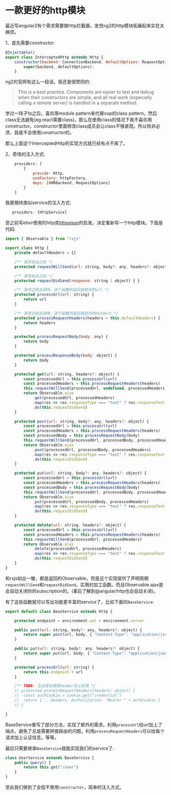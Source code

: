 # 一款更好的http模块

最近写angular2有个需求需要做http拦截器，发觉ng2的http模块拓展起来实在太麻烦。

1、首先需要constructor:

```js
@Injectable()
export class InterceptedHttp extends Http {
    constructor(backend: ConnectionBackend, defaultOptions: RequestOptions) {
        super(backend, defaultOptions);
    }
```

ng2的官网有这么一段话，我还是很赞同的:
> This is a best practice. Components are easier to test and debug when their constructors are simple, and all real work (especially calling a remote server) is handled in a separate method.

学过一阵子fp之后，喜欢用module pattern来代替oop的class pattern。然后class无法避免(eg.react需要class)。那么在使用class的情况下我不喜欢用constructor。constructor里面修改class成员会让class不够直观。所以除非必须，我是不会使用constructor的。

那么上面这个InterceptedHttp的实现方式就已经有点不爽了。

2、奇怪的注入方式:

```js
    providers: [
        {
            provide: Http,
            useFactory: httpFactory,
            deps: [XHRBackend, RequestOptions]
        }
    ]
```

我更期待类似service的注入方式:

```js
   providers: [HttpService]
```

受之前写elixir使用的http库[httpoison](https://github.com/edgurgel/httpoison)的启发。决定重新写一个http模块。下面是代码:

```js
import { Observable } from "rxjs"

export class Http {
	private defaultHeaders = {}

	/** 请求发出之前 */
	protected requestWillSend(url: string, body?: any, headers?: object) { }

	/** 请求发出之后 */
	protected requestDidSend(response: string | object) { }

	/** 请求之前会调用，这个函数的返回值是你的url */
	protected processUrl(url: string) {
		return url
	}

	/** 请求之前会调用，这个函数的返回值是你的headers */
	protected processRequestHeaders(headers = this.defaultHeaders) {
		return headers
	}

	protected processRequestBody(body: any) {
		return body
	}

	protected processResponseBody(body: object) {
		return body
	}

	protected get(url: string, headers?: object) {
		const processedUrl = this.processUrl(url)
		const processedHeaders = this.processRequestHeaders(headers)
		this.requestWillSend(processedUrl, undefined, processedHeaders)
		return Observable.ajax
			.get(processedUrl, processedHeaders)
			.map(res => res.responseType === "text" ? res.responseText : this.processResponseBody(res.response))
			.do(this.requestDidSend)
	}

	protected post(url: string, body?: any, headers?: object) {
		const processedUrl = this.processUrl(url)
		const processedHeaders = this.processRequestHeaders(headers)
		const processedBody = this.processRequestBody(body)
		this.requestWillSend(processedUrl, processedBody, processedHeaders)
		return Observable.ajax
			.post(processedUrl, processedBody, processedHeaders)
			.map(res => res.responseType === "text" ? res.responseText : this.processResponseBody(res.response))
			.do(this.requestDidSend)
	}

	protected put(url: string, body?: any, headers?: object) {
		const processedUrl = this.processUrl(url)
		const processedHeaders = this.processRequestHeaders(headers)
		const processedBody = this.processRequestBody(body)
		this.requestWillSend(processedUrl, processedBody, processedHeaders)
		return Observable.ajax
			.put(processedUrl, processedBody, processedHeaders)
			.map(res => res.responseType === "text" ? res.responseText : this.processResponseBody(res.response))
			.do(this.requestDidSend)
	}

	protected delete(url: string, headers?: object) {
		const processedUrl = this.processUrl(url)
		const processedHeaders = this.processRequestHeaders(headers)
		this.requestWillSend(processedUrl, processedHeaders)
		return Observable.ajax
			.delete(processedUrl, processedHeaders)
			.map(res => res.responseType === "text" ? res.responseText : this.processResponseBody(res.response))
			.do(this.requestDidSend)
	}
}

```

和rxjs如出一辙，都是返回的Observable。但是这个实现提供了声明周期`requestWillSend`和`requestDidSend`。实用的加工函数。而且Observable.ajax是会自动关闭你的subscription的。(事后了解到@angular/http也会自动关闭)。

有了这些函数就可以写出功能更丰富的service了，比如下面的`BaseService`:

```js
export default class BaseService extends Http {

	protected endpoint = environment.ual + environment.server

	public post(url: string, body?: any, headers?: object) {
		return super.post(url, body, { "Content-Type": "application/json", ...headers })
	}

	public put(url: string, body?: any, headers?: object) {
		return super.put(url, body, { "Content-Type": "application/json", ...headers })
	}

	protected processUrl(url: string) {
		return this.endpoint + url
	}

	/** TODO: 在这里处理给header加上权限 */
	// protected processRequestHeaders(headers: object) {
	// 	const authCookie = Cookie.get("credential")
	// 	return { ...headers, Authorization: "Bearer " + authCookie }
	// }

}
```

BaseService重写了部分方法，实现了额外的需求。利用`processUrl`给url加上了端点，避免了总是需要拼接路由的问题。利用`processRequestHeaders`可以给每个请求加上认证信息。等等。

最后只需要继承`BaseService`就能实现我们的service了:

```js
class UserService extends BaseService {
	public query() {
		return this.get("/user")
	}
}
```

至此我们做到了全程不使用`constructor`，简单的注入方式。